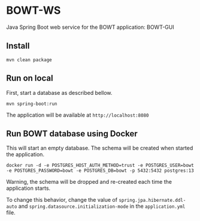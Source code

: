 # BOWT-WS

Java Spring Boot web service for the BOWT application: BOWT-GUI

## Install

```
mvn clean package
```

## Run on local

First, start a database as described bellow.

```
mvn spring-boot:run
```

The application will be available at `http://localhost:8080`

## Run BOWT database using Docker

This will start an empty database. The schema will be created when started the application.

```
docker run -d -e POSTGRES_HOST_AUTH_METHOD=trust -e POSTGRES_USER=bowt -e POSTGRES_PASSWORD=bowt -e POSTGRES_DB=bowt -p 5432:5432 postgres:13
```

Warning, the schema will be dropped and re-created each time the application starts.

To change this behavior, change the value of `spring.jpa.hibernate.ddl-auto` and `spring.datasource.initialization-mode` in the `application.yml`
file.